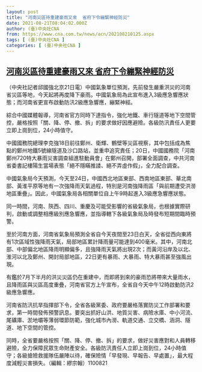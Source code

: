 ```yaml
---
layout: post
title: "河南災區待重建豪雨又來  省府下令繃緊神經防災"
date: 2021-08-21T08:04:02.000Z
author: (臺)中央社CNA
from: https://www.cna.com.tw/news/acn/202108210125.aspx
tags: [ (臺)中央社CNA ]
categories: [ (臺)中央社CNA ]
---
```

<!--1629533042000-->
[河南災區待重建豪雨又來  省府下令繃緊神經防災](https://www.cna.com.tw/news/acn/202108210125.aspx)
------

<div>
<div></div><div class="paragraph"><p>（中央社記者邱國強北京21日電）中國氣象單位預測，先前發生嚴重洪災的河南省災區等地，今天起將再度降下豪雨。中國氣象局為此宣布進入3級應急響應狀態；而河南省更宣布啟動防汛2級應急響應，繃緊神經。</p><p>綜合中國媒體報導，河南省官方同時下達指令，強化地鐵、車行隧道等地下空間管控，嚴格按照「關、降、停、撤、拆」的要求做好因應避險。各級防汛責任人更要立即上崗到位，24小時值守。</p><p>中國國務院總理李克強18日前往鄭州、衛輝、鶴壁等災區視察，其中包括成為焦點的鄭州地鐵5號線隧道及沙口路站，並重申追究責任；20日，中國國務院「河南鄭州720特大暴雨災害調查組進駐動員會」在鄭州召開，部署全面調查，中共河南省委書記樓陽生當場表態「絕不隱瞞推諉、絕不弄虛作假」，全力配合調查。</p><p>中國氣象局今天預測，今天至24日，中國西北地區東部、西南地區東部、華北南部、黃淮平原等地有一次強降雨天氣過程，特別是河南強降雨區「與前期遭受洪澇地區重疊」。因此，中國氣象局各相關單位自上午9時起進入3級應急響應狀態。</p><p>同一時間，河南、陝西、四川、重慶及可能受影響的省級氣象局，也根據實際研判，啟動或調整相應級別應急響應，並指導轄下各級氣象局及時發布短期間臨時預警。</p><p>至於河南方面，河南省氣象局預測全省自今天夜間至23日白天，全省從西向東將有1次區域性強降雨天氣，局部地區累計降雨量可能達到400毫米。其中，河南北部、中部偏北地區降雨明顯偏多，且強降雨天氣將出現2次；而黃河沿岸及以北、淮河以北及鄭州、開封局部地區，22日更有暴雨、大暴雨、特大暴雨甚至強風出現。</p><p>有鑑於7月下半月的洪災災區仍在重建中，而即將到來的豪雨恐將帶來大量雨水，且降雨區與災區高度重疊，河南省官方上午宣布，全省自今天中午12時啟動防汛2級應急響應。</p><p>河南省防汛抗旱指揮部下令，全省各級黨委、政府要嚴格落實防災工作部署和要求，第一時間發佈預警訊息。要突出抓好山洪、地質災害、病險水庫、中小河流、尾礦庫、淤地壩等薄弱環節防範，強化城市內澇、軌道交通、立交橋、涵洞、隧道、地下空間的管控。</p><p>同時，全省要嚴格按照「關、降、停、撤、拆」的要求，做好災害應對和人員轉移避險，全力保障民眾生命財產安全。各級防汛責任人立即上崗到位，24小時值守；各級搶險救援隊伍嚴陣以待，確保險情「早發現、早報告、早處置」，最大程度減輕災害損失。（編輯：繆宗翰）1100821</p></div>
</div>
